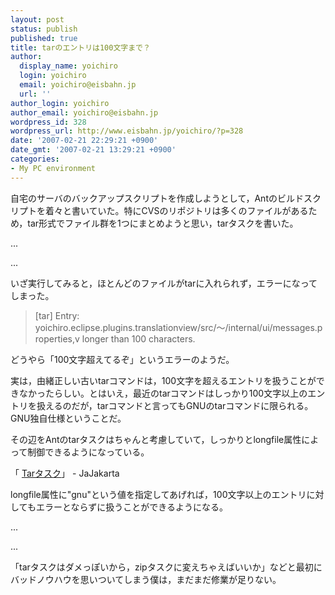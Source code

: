 ```yaml
---
layout: post
status: publish
published: true
title: tarのエントリは100文字まで？
author:
  display_name: yoichiro
  login: yoichiro
  email: yoichiro@eisbahn.jp
  url: ''
author_login: yoichiro
author_email: yoichiro@eisbahn.jp
wordpress_id: 328
wordpress_url: http://www.eisbahn.jp/yoichiro/?p=328
date: '2007-02-21 22:29:21 +0900'
date_gmt: '2007-02-21 13:29:21 +0900'
categories:
- My PC environment
---
```


自宅のサーバのバックアップスクリプトを作成しようとして，Antのビルドスクリプトを着々と書いていた。特にCVSのリポジトリは多くのファイルがあるため，tar形式でファイル群を1つにまとめようと思い，tarタスクを書いた。

...


...

いざ実行してみると，ほとんどのファイルがtarに入れられず，エラーになってしまった。

>[tar] Entry: yoichiro.eclipse.plugins.translationview/src/〜/internal/ui/messages.properties,v longer than 100 characters.


どうやら「100文字超えてるぞ」というエラーのようだ。

実は，由緒正しい古いtarコマンドは，100文字を超えるエントリを扱うことができなかったらしい。とはいえ，最近のtarコマンドはしっかり100文字以上のエントリを扱えるのだが，tarコマンドと言ってもGNUのtarコマンドに限られる。GNU独自仕様ということだ。

その辺をAntのtarタスクはちゃんと考慮していて，しっかりとlongfile属性によって制御できるようになっている。

「
[Tarタスク](http://www.jajakarta.org/ant/ant-1.6.1/docs/ja/manual/CoreTasks/tar.html)」 - JaJakarta

longfile属性に"gnu"という値を指定してあげれば，100文字以上のエントリに対してもエラーとならずに扱うことができるようになる。

...


...

「tarタスクはダメっぽいから，zipタスクに変えちゃえばいいか」などと最初にバッドノウハウを思いついてしまう僕は，まだまだ修業が足りない。
